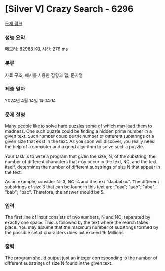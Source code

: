 # [Silver V] Crazy Search - 6296 

[문제 링크](https://www.acmicpc.net/problem/6296) 

### 성능 요약

메모리: 82988 KB, 시간: 276 ms

### 분류

자료 구조, 해시를 사용한 집합과 맵, 문자열

### 제출 일자

2024년 4월 14일 14:04:14

### 문제 설명

<p>Many people like to solve hard puzzles some of which may lead them to madness. One such puzzle could be finding a hidden prime number in a given text. Such number could be the number of different substrings of a given size that exist in the text. As you soon will discover, you really need the help of a computer and a good algorithm to solve such a puzzle.</p>

<p>Your task is to write a program that given the size, N, of the substring, the number of different characters that may occur in the text, NC, and the text itself, determines the number of different substrings of size N that appear in the text.</p>

<p>As an example, consider N=3, NC=4 and the text "daababac". The different substrings of size 3 that can be found in this text are: "daa"; "aab"; "aba"; "bab"; "bac". Therefore, the answer should be 5.</p>

### 입력 

 <p>The first line of input consists of two numbers, N and NC, separated by exactly one space. This is followed by the text where the search takes place. You may assume that the maximum number of substrings formed by the possible set of characters does not exceed 16 Millions.</p>

### 출력 

 <p>The program should output just an integer corresponding to the number of different substrings of size N found in the given text.</p>

